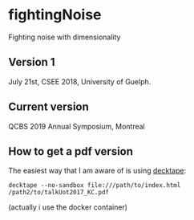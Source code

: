 # fightingNoise

Fighting noise with dimensionality

## Version 1

July 21st, CSEE 2018, University of Guelph.


## Current version

QCBS 2019 Annual Symposium, Montreal


## How to get a pdf version

The easiest way that I am aware of is using [decktape](https://github.com/astefanutti/decktape):

```
decktape --no-sandbox file:///path/to/index.html /path2/to/talkUot2017_KC.pdf
```
(actually i use the docker container)